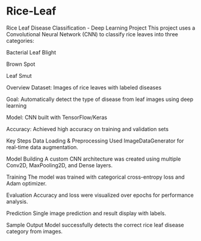# Rice-Leaf

Rice Leaf Disease Classification - Deep Learning Project
This project uses a Convolutional Neural Network (CNN) to classify rice leaves into three categories:

Bacterial Leaf Blight

Brown Spot

Leaf Smut

Overview
Dataset: Images of rice leaves with labeled diseases

Goal: Automatically detect the type of disease from leaf images using deep learning

Model: CNN built with TensorFlow/Keras

Accuracy: Achieved high accuracy on training and validation sets

Key Steps
Data Loading & Preprocessing
Used ImageDataGenerator for real-time data augmentation.

Model Building
A custom CNN architecture was created using multiple Conv2D, MaxPooling2D, and Dense layers.

Training
The model was trained with categorical cross-entropy loss and Adam optimizer.

Evaluation
Accuracy and loss were visualized over epochs for performance analysis.

Prediction
Single image prediction and result display with labels.

Sample Output
Model successfully detects the correct rice leaf disease category from images.

